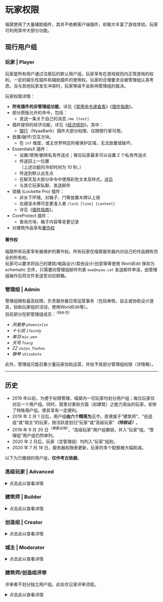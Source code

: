 # 玩家权限

喵窝使用了大量辅助插件，其并不依赖客户端插件，却极大丰富了游戏体验。玩家可利用其中大部分功能。

## 现行用户组

### 玩家 | Player

玩家是所有用户通过注册后的默认用户组。玩家享有在游戏规则内正常游戏的权利，一定的娱乐性插件和辅助插件的使用权。玩家的合理要求会被管理组认真考虑。当与其他玩家发生冲突时，玩家等级不会影响管理组的裁决。

玩家权限详情：

* **所有插件的非管理组功能**，详见《[常用命令速查表](tutorial/help.md)》《[插件指南](space/plugins.md)》。
* 部分原版允许的命令，包括：
  - 发送一条关于自己的消息 `/me [text]`
* 插件提供的经济功能，详见《[经济规则](nyaa/economic.md)》。其中：
  - [银行](nyaa/economic/nyaabank.md)（NyaaBank）插件大部分权限，仅限银行家可用。
* 放置/破坏/交互方块。
  - 在 `inf` 维度，或主世界特定的被保护区域，无法放置或破坏。
* EssentialsX 插件：
  - 设置/使用/删除私有传送点；每位玩家最多可以设置 2 个私有传送点
  - 传送回上一位置  
（上述功能的冷却时间为 10 秒。）
  - 传送到默认出生点
  - 在聊天及大部分命令中使用彩色文本及样式。[详见](space/plugins/nyaautils#format)
  - 与其它玩家私聊、发送邮件
* 锁箱 (Lockette Pro) 插件：
  - 非水下环境，对箱子、门等放置木牌以上锁
  - 右键该木牌可变更准入者 `/lock [line] [content]`
  - 详见《[插件指南](space/plugins/lockettepro.md)》。
* CoreProtect 插件：
  - 查询方块、箱子内容等变更记录
* 对建筑作品享有[著作权](#著作权)

#### 著作权

喵窝所有玩家享有被保护的著作权。所有玩家在喵窝服务器内对自己的作品拥有完全的所有权。  
玩家可以要求将自己的建筑/电路设计/其他设计/创意等等使用 WorldEdit 保存为 schematic 文件，只需要向管理组邮件列表 `owo@nyaa.cat` 发送邮件申请，由管理组操作后将文件发送至对应邮箱。



### 管理组 | Admin

管理组拥有最高权限，负责服务器日常运营事务（包括审核，自主或协助设计道具，协助玩家组织活动，使用WorldEdit等）。  
目前部分在职管理组成员：<sup>（待补充）</sup>

- *凤凰卷 `phoenixlzx`*
- *十七叔 `17windy`*
- *美羽 `miu_wen`*
- *天芎 `Txacg`*
- *ZZ `zozyo_Touhou`*
- *静琴 `shizukoto`*

此外，管理组可能召集少量玩家协助运营，并给予其部分管理组权限（详情略）。

* * *

## 历史

- 2019 年以前，为便于权限管理，喵窝内一切玩家均划分用户组；每位玩家仅对应一个用户组。同时，窝里对某些方面（如建筑）之能力突出的玩家，安排了特殊用户组，使其享有一定便利。
- 2019 年 2 月 1 日后，用户组**由六个精简为三个**。原隶属于“建筑师”、“创造组”或“城主”的玩家，按活跃度划归“玩家”或“高级玩家”**_（待验证）_**。
- 2019 年 9 月 20 日<sup>*（需要证明）*</sup>，“高级玩家”用户组撤销，并入“玩家”组。“管理组”用户组仍然单列。
- 2020 年 2 月后，玩家（含管理组）均列入“玩家”组别。
- 2020 年 7 月 18 日，服务器权限表更新，玩家的多个配额被大幅削减。

以下为已撤销的用户组，**仅作考古依据**。

### 高级玩家 | Advanced

<details>
<summary>点击此以查看详情</summary>

高级玩家较普通玩家享有更多权限、配额。

普通玩家**在线游戏时间（不包含 afk 时间）**达到 128 小时后，PlayTimeTracker 会在聊天屏幕提示你可以领取 `advanced` 奖励，输入 `/ptt ac` 即可自助升级高级玩家，升级机会只有 1 次。  
高级玩家 30 天不活跃后会自动降级为普通玩家。  
降级或错过升级机会后，若欲再次升级，需要向管理组申请重新积累 128 小时，积累到足够的时间后即可再次获取奖励。已积累的游戏时间不会清空。
</details>

### 建筑师 | Builder

<details>
<summary>点击此以查看详情</summary>

建筑师是由玩家提升、拥有一定审美和建筑能力的玩家，需负责公共建设与配合创造组/管理组工作，红石设计玩家也可以利用自己的作品来审核。建筑师拥有方便建造大型工程所需的飞行权限，**但是仅限于减少不必要的建筑时间消耗**，且不应将飞行权限用于非公共工程之外的任何私人用途或通关任何活动，**滥用权限、干扰游戏平衡将被移出该组并失去相应权限，严重者会进行额外处理**。

建筑师权限：
*   高级玩家权限
*   Essentials 核心插件。包含功能：
    +   传送请求 `/tpa` | `/tpahere`
        -   切换飞行模式 `/fly`
*   灯箱控制插件，包含功能：
    +   利用打火机点亮红石灯
*   承接来自其他玩家或管理组的建筑工程
*   申请 UBW 服务器的独立工程世界

**高级玩家**在生存模式下完成一个小型建筑，经过三名建筑师和管理组的审核通过后即可升级建筑师组。建筑师 30 天不活跃后会自动降级为普通玩家。
</details>

### 创造组 | Creator

<details>
<summary>点击此以查看详情</summary>

创造组成员是经过管理组认证，拥有一定的建筑能力，审美能力，设计能力，能够为世界创造精致建筑、规划世界发展，并设计游戏的玩家。创造者拥有高级玩家权限并可以使用创造模式，但创造者不得滥用权限，干扰其他玩家正常游戏将被管理组移出该组并失去相应权限。

创造者权限表：

*   高级玩家权限
*   Essentials 核心插件。包含功能：
    +   切换游戏模式(生存/创造) `/gamemode`
        -   设置最多3个家 `/sethome [home-name]`
        -   传送请求 `/tpa` | `/tpahere`
        -   传送座标 `/tppos`
*   灯箱控制插件，包含功能：
    +   空手点亮红石灯
        -   使用 WorldEdit 点亮/关闭区域内的红石灯
*   WorldEdit 插件，详细请参见[WE Wiki](http://wiki.sk89q.com/wiki/WorldEdit/Reference)
*   承接来自管理组的建筑工程，不允许承接其他玩家的工程
*   申请 UBW 服务器的独立工程世界

建筑师玩家在 UBW 服务器使用 WorldEdit 建造大规模建筑或建筑群后经由三名创造组玩家评审并交由管理组审核通过即可升级创造组玩家。

> **注意** 保存 Schematics 时请使用格式：`[username]_[schem-name]_[position]_[facing]`  
> 例如 `ncwhale_new-north-hotel_world+342+65-2543_NE`
</details>

### 城主 | Moderator

<details>
<summary>点击此以查看详情</summary>

城主对自己所管辖的区域有完全的管理员权限。城主作为玩家和管理组助手存在，在管辖区内应履行一定的管理与服务职责，并受到其他玩家的监督。

城主权限表：

*   高级玩家权限
*   Essentials 核心插件。除以下权限之外：
    +   设置op
    +   移除op
    +   经验 (exp) 和经济 (eco) 相关权限

</details>

### 建筑师/创造组评审

评审者不划分独立用户组。此处仅记录评审流程。

<details>
<summary>点击此以查看详情</summary>

只有高级玩家才能够申请进行建筑师评审，请玩家们不要心急、不要爆肝。

评审新建筑师玩家时，必须有至少三名建筑师或创造组玩家（同一建筑团队中仅能一人参与）评审通过，再交由管理组审核。如果有一名建筑师或创造组玩家表示弃权或反对，则必须额外有 2 名建筑师或创造组玩家参与评审。所有参与评审的建筑师/创造组玩家投票通过率必须高于 80% 方可交由管理组审核。  
创造组玩家评定同上，但只能由创造组玩家评审。

**评审流程：**
*   实地建筑观赏：
    +   建筑师或创造组上线实地观察建筑（环境：默认材质、无光影）
        -   考察方面：建筑结构、外观、内饰、细节处理、建筑用途
        -   注意参评人应除去自己的主观印象（如第一印象明显喜欢或者不喜欢）
*   建筑答辩：
    +   被评审人简述设计思路
        -   评审人提问有疑问的地方，由被评审人回答，提问数量适度
        -   当观察到明显问题的时候要着重提问采用此方案的原因。注意不要直接回评
        -   遇到明显不合理的回答时酌情考虑是否通过
*   综合评定
    +   每位评审人根据上述两项的内容综合评定是否通过，并说明原因
        -   不得仅仅因为某范围方块的使用种类上存在微小瑕疵、或建筑风格非评审人所好而直接反对
        -   每次评审意见汇总给管理组

特定建筑要求：
*   建筑师审核要求生存模式建造中小型规模建筑或建筑群（占地面积 10×10 以上，100×100 以下，请酌情控制规模），审查重点在于生存实用性、材料和方块特性的把握、设计的优雅和适度，外观和内饰的细节都会有所考察。
*   创造组审核要求在 NyaaUBW 服务器的单独工程世界建造大规模建筑群（城市规模，占地面积 300×300 以上，750×750 以下的软限制），审查重点在于对大规模工程的规划设计，对地形的利用技巧（包括城市边界的接壤部分。如果工程世界是超平坦世界，请尽可能使用 WE/VS 手动绘制自然地形，不做硬性要求，但在一些情况下可能影响评分），对 WE 操作的熟练度和建筑群整体协调性的把握。额外的加分项：兼顾生存实用性、适当使用红石或其他原生游戏特性融入其他元素等。

另外：
*   建筑师和创造组都会有态度和学习能力方面的审查。
*   获得建筑权限后请妥善安排自己的时间规划。如果因自身原因导致过多的烂尾坑（即一个月内无明显进度的工程，包括公共工程和私人工程），将被取消建筑组权限且无法再次申请。**请务必安排好时间规划，不要尝试同时接两个以上的任务！**
*   主服务器不提供存档。如果需要离线渲染、存档分享等功能，请使用 schematics 保存并向管理组请求文件。大型工程建议在 UBW 完成，然后向管理组请求完整存档。

</details>